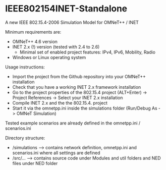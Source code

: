 IEEE802154INET-Standalone
=========================

A new IEEE 802.15.4-2006 Simulation Model for OMNeT++ / INET

Minimum requirements are:

- OMNeT++ 4.6 version
- INET 2.x (!) version (tested with 2.4 to 2.6)
  - Minimal set of enabled project features: IPv4, IPv6, Mobility, Radio
- Windows or Linux operating system

Usage instructions:

- Import the project from the Github repository into your OMNeT++ installation
- Check that you have a working INET 2.x framework installation
- Go to the project properties of the 802.15.4 project (ALT+Enter) -> Project References -> Select your INET 2.x installation
- Compile INET 2.x and the the 802.15.4. project
- Start it via the omnetpp.ini inside the simulations folder (Run/Debug As -> OMNeT Simulation)

Tested example scenarios are already defined in the omnetpp.ini / scenarios.ini


Directory structure:

- /simulations --> contains network definition, omnetpp.ini and scenarios.ini where all settings are defined
- /src/... --> contains source code under Modules and util folders and NED files under NED folder

